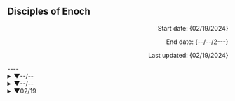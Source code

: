 **Disciples of Enoch**
----

<p align="right">
 Start date: {02/19/2024}
</p>
<p align="right">
 End date: {--/--/2---}
</p>
<p align="right">
 Last updated: {02/19/2024}
</p>
----

<details>
 <summary>▼--/--</summary>
  <p>

+ [Luke J(ordan). Dale](link), replaced by [Sinclair L(ynch). Anderson](link)
   
  </p>
</details>

<details>
 <summary>▼--/--</summary>
  <p>

+ [Ariel M(orris). Roux](link), exterminated
   
  </p>
</details>

<details>
 <summary>▼02/19</summary>
  <p>

+ [Michael J(ohnson). Ford](link), you will never sing again
   
  </p>
</details>

